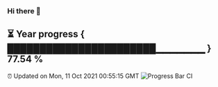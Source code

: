 ### Hi there 👋
⏳ Year progress { ███████████████████████▁▁▁▁▁▁▁ } 77.54 %
---
⏰ Updated on Mon, 11 Oct 2021 00:55:15 GMT
![Progress Bar CI](https://github.com/liununu/liununu/workflows/Progress%20Bar%20CI/badge.svg)
